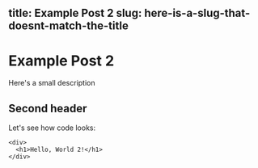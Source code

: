 title: Example Post 2
slug: here-is-a-slug-that-doesnt-match-the-title
---
# Example Post 2
Here's a small description

## Second header
Let's see how code looks:

    <div>
      <h1>Hello, World 2!</h1>
    </div>
